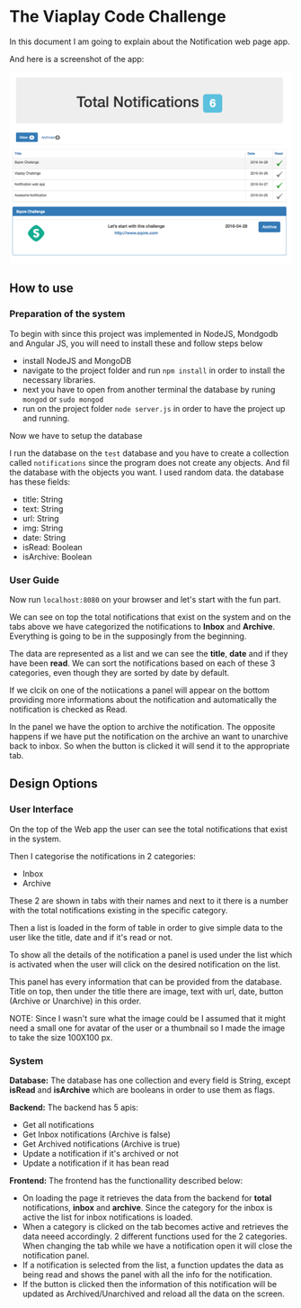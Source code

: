 # The Viaplay Code Challenge

In this document I am going to explain about the Notification web page app.

And here is a screenshot of the app:

![alt tag](Screenshot.png)

## How to use

### Preparation of the system

To begin with since this project was implemented in NodeJS, Mondgodb and Angular JS, you will need to install these and follow steps below

* install NodeJS and MongoDB
* navigate to the project folder and run `npm install` in order to install the necessary libraries.
* next you have to open from another terminal the database by runing `mongod` or `sudo mongod`
* run on the project folder `node server.js` in order to have the project up and running.

Now we have to setup the database

I run the database on the `test` database and you have to create a collection called `notifications` since the program does not create any objects. And fil the database with the objects you want. I used random data. the database has these fields:

* title: String
* text: String
* url: String
* img: String
* date: String
* isRead: Boolean
* isArchive: Boolean

### User Guide

Now run `localhost:8080` on your browser and let's start with the fun part.

We can see on top the total notifications that exist on the system and on the tabs above we have categorized the notifications to **Inbox** and **Archive**. Everything is going to be in the supposingly from the beginning.

The data are represented as a list and we can see the **title**, **date** and if they have been **read**.
We can sort the notifications based on each of these 3 categories, even though they are sorted by date by default.

If we clcik on one of the notiications a panel will appear on the bottom providing more informations about the notification and automatically the notification is checked as Read. 

In the panel we have the option to archive the notification. The opposite happens if we have put the notification on the archive an want to unarchive back to inbox. So when the button is clicked it will send it to the appropriate tab.

## Design Options

### User Interface

On the top of the Web app the user can see the total notifications that exist in the system.

Then I categorise the notifications in 2 categories:
* Inbox
* Archive

These 2 are shown in tabs with their names and next to it there is a number with the total notifications existing in the specific category.

Then a list is loaded in the form of table in order to give simple data to the user like the title, date and if it's read or not.

To show all the details of the notification a panel is used under the list which is activated when the user will click on the desired notification on the list.

This panel has every information that can be provided from the database. Title on top, then under the title there are image, text with url, date, button (Archive or Unarchive) in this order.

NOTE: Since I wasn't sure what the image could be I assumed that it might need a small one for avatar of the user or a thumbnail so I made the image to take the size 100X100 px.

### System

**Database:** The database has one collection and every field is String, except **isRead** and **isArchive** which are booleans in order to use them as flags.

**Backend:** The backend has 5 apis:
* Get all notifications
* Get Inbox notifications (Archive is false)
* Get Archived notifications (Archive is true)
* Update a notification if it's archived or not
* Update a notification if it has bean read

**Frontend:** The frontend has the functionallity described below:
* On loading the page it retrieves the data from the backend for **total** notifications, **inbox** and **archive**. Since the category for the inbox is active the list for inbox notifications is loaded.
* When a category is clicked on the tab becomes active and retrieves the data neeed accordingly. 2 different functions used for the 2 categories. When changing the tab while we have a notification open it will close the notification panel.
* If a notification is selected from the list, a function updates the data as being read and shows the panel with all the info for the notification.
* If the button is clicked then the information of this notification will be updated as Archived/Unarchived and reload all the data on the screen.
